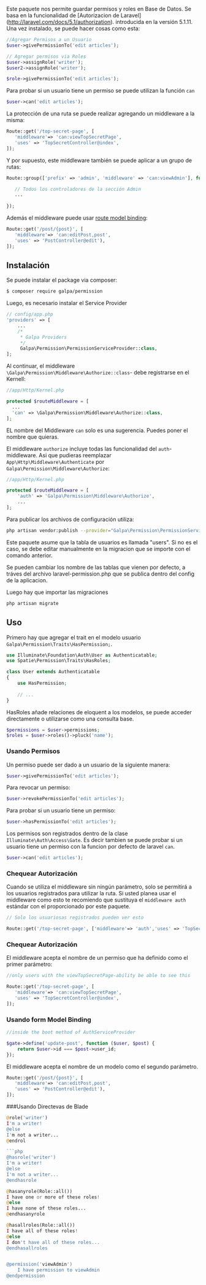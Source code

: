 
Este paquete nos permite guardar permisos y roles en Base de Datos. Se basa en la funcionalidad de [Autorizacion de Laravel] (http://laravel.com/docs/5.1/authorization). introducida en la versión 5.1.11.
Una vez instalado, se puede hacer cosas como esta:

```php
//Agregar Permisos a un Usuario
$user->givePermissionTo('edit articles');

// Agregar permisos via Roles
$user->assignRole('writer');
$user2->assignRole('writer');

$role->givePermissionTo('edit articles');
```
Para probar si un usuario tiene un permiso se puede utilizan la función `can`
```php
$user->can('edit articles');
```
La protección de una ruta se puede realizar agregando un middleware a la misma:

```php
Route::get('/top-secret-page', [
   'middleware'=> 'can:viewTopSecretPage',
   'uses' => 'TopSecretController@index',
]);
```
 Y por supuesto, este middleware también se puede aplicar a un grupo de rutas:
```php
Route::group(['prefix' => 'admin', 'middleware' => 'can:viewAdmin'], function() {

   // Todos los controladores de la sección Admin
   ...
   
});
```

Además  el middleware puede usar [route model binding](https://laracasts.com/series/laravel-5-fundamentals/episodes/18):
```php
Route::get('/post/{post}', [
   'middleware'=> 'can:editPost,post',
   'uses' => 'PostController@edit'),
]);
```

## Instalación

Se puede instalar el package via composer:
``` bash
$ composer require galpa/permission
```

Luego, es necesario instalar el Service Provider

```php
// config/app.php
'providers' => [
    ...
    /*
     * Galpa Providers
     */
     Galpa\Permission\PermissionServiceProvider::class,
];
```

Al continuar, el middleware `\Galpa\Permission\Middleware\Authorize::class`- debe registrarse en el Kernell:

```php
//app/Http/Kernel.php

protected $routeMiddleware = [
  ...
  'can' => \Galpa\Permission\Middleware\Authorize::class,
];
```

EL nombre del Middleware `can` solo es una sugerencia. Puedes poner el nombre que quieras.

El middleware `authorize` incluye todas las funcionalidad del `auth`-middleware. Asi que pudieras reemplazar `App\Http\Middleware\Authenticate` por `Galpa\Permission\Middleware\Authorize`:

```php
//app/Http/Kernel.php

protected $routeMiddleware = [
    'auth' => 'Galpa\Permission\Middleware\Authorize',
    ...
];
```

Para publicar los archivos de configuración utiliza:
```bash
php artisan vendor:publish --provider="Galpa\Permission\PermissionServiceProvider"
```

Este paquete asume que la tabla de usuarios es llamada "users". Si no es el caso, se debe editar manualmente en la migracion que se importe con el comando anterior.

Se pueden cambiar los nombre de las tablas que vienen por defecto, a tráves del archivo laravel-permission.php que se publica dentro del config de la aplicacion.

Luego hay que importar las migraciones 

```bash
php artisan migrate
```

## Uso

Primero hay que agregar el trait en el modelo usuario `Galpa\Permission\Traits\HasPermission;`.

```php
use Illuminate\Foundation\Auth\User as Authenticatable;
use Spatie\Permission\Traits\HasRoles;

class User extends Authenticatable
{
    use HasPermission;
    
    // ...
}
```

HasRoles añade relaciones de eloquent a los modelos, se puede acceder directamente o utilizarse como una consulta base.

```php
$permissions = $user->permissions;
$roles = $user->roles()->pluck('name');
```

### Usando Permisos

Un permiso puede ser dado a un usuario de la siguiente manera:

```php
$user->givePermissionTo('edit articles');
```

Para revocar un permiso: 

```php
$user->revokePermissionTo('edit articles');
```

Para probar si un usuario tiene un permiso: 

```php
$user->hasPermissionTo('edit articles');
```

Los permisos son registrados dentro de la clase `Illuminate\Auth\Access\Gate`. Es decir tambien se puede probar si un usuario tiene un permiso con la funcion por defecto de laravel `can`.

```php
$user->can('edit articles');
```

### Chequear Autorización
Cuando se utiliza el middleware sin ningún parámetro, solo se permitirá a los usuarios registrados para utilizar la ruta.
Si usted planea usar el middleware como esto te recomiendo que sustituya el `middleware auth` estándar con el proporcionado por este paquete.
```php
// Solo los usuariosas registrados pueden ver esto

Route::get('/top-secret-page', ['middleware'=> 'auth','uses' => 'TopSecretController@index']);
```

### Chequear Autorización
El middleware acepta el nombre de un permiso que ha definido como el primer parámetro:

```php
//only users with the viewTopSecretPage-ability be able to see this

Route::get('/top-secret-page', [
   'middleware'=> 'can:viewTopSecretPage',
   'uses' => 'TopSecretController@index',
]);
```

### Usando form Model Binding

```php
//inside the boot method of AuthServiceProvider

$gate->define('update-post', function ($user, $post) {
    return $user->id === $post->user_id;
});
```

El middleware acepta el nombre de un modelo como el segundo parámetro.
```php
Route::get('/post/{post}', [
   'middleware'=> 'can:editPost,post',
   'uses' => 'PostController@edit'),
]);
```


###Usando Directevas de Blade 

```php
@role('writer')
I'm a writer!
@else
I'm not a writer...
@endrol

```php
@hasrole('writer')
I'm a writer!
@else
I'm not a writer...
@endhasrole
```

```php
@hasanyrole(Role::all())
I have one or more of these roles!
@else
I have none of these roles...
@endhasanyrole
```

```php
@hasallroles(Role::all())
I have all of these roles!
@else
I don't have all of these roles...
@endhasallroles


@permission('viewAdmin')
	I have permission to viewAdmin
@endpermission


